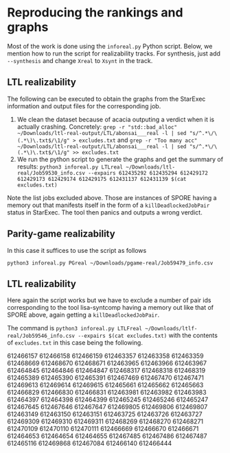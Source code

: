 # Reproducing the rankings and graphs
Most of the work is done using the `inforeal.py` Python script. Below, we
mention how to run the script for realizability tracks. For synthesis, just
add `--synthesis` and change `Xreal` to `Xsynt` in the track.

## LTL realizability
The following can be executed to obtain the graphs from the StarExec
information and output files for the corresponding job.

1. We clean the dataset because of acacia outputing a verdict when it is
   actually crashing. Concretely: `grep -r "std::bad_alloc" ~/Downloads/ltl-real-output/LTL/abonsai___real -l | sed "s/^.*\/\(.*\)\.txt$/\1/g" > excludes.txt` and `grep -r "Too many acc" ~/Downloads/ltl-real-output/LTL/abonsai___real -l | sed "s/^.*\/\(.*\)\.txt$/\1/g" >> excludes.txt`
2. We run the python script to generate the graphs and get the summary of
   results: `python3 inforeal.py LTLreal ~/Downloads/ltl-real/Job59530_info.csv --expairs 612435292 612435294 612429172 612429173 612429174 612429175 612431137 612431139 $(cat excludes.txt)`

Note the list jobs excluded above. Those are instances of SPORE
having a memory out that manifests itself in the form of a
`killDeadlockedJobPair` status in StarExec. The tool then panics and outputs a
wrong verdict.

## Parity-game realizability
In this case it suffices to use the script as follows

`python3 inforeal.py PGreal ~/Downloads/pgame-real/Job59479_info.csv`

## LTL realizability
Here again the script works but we have to exclude a number of pair ids
corresponding to the tool lisa-syntcomp having a memory out like that of SPORE
above, again getting a `killDeadlockedJobPair`.

The command is `python3 inforeal.py LTLFreal ~/Downloads/ltlf-real/Job59546_info.csv --expairs $(cat excludes.txt)` with
the contents of `excludes.txt` in this case being the following.

612466157
612466158
612466159
612463357
612463358
612463359
612468669
612468670
612468671
612463965
612463966
612463967
612464845
612464846
612464847
612468317
612468318
612468319
612465389
612465390
612465391
612467469
612467470
612467471
612469613
612469614
612469615
612465661
612465662
612465663
612466829
612466830
612466831
612463981
612463982
612463983
612464397
612464398
612464399
612465245
612465246
612465247
612467645
612467646
612467647
612469805
612469806
612469807
612463149
612463150
612463151
612463725
612463726
612463727
612469309
612469310
612469311
612468269
612468270
612468271
612470109
612470110
612470111
612466669
612466670
612466671
612464653
612464654
612464655
612467485
612467486
612467487
612465116
612469868
612467084
612466140
612466444
